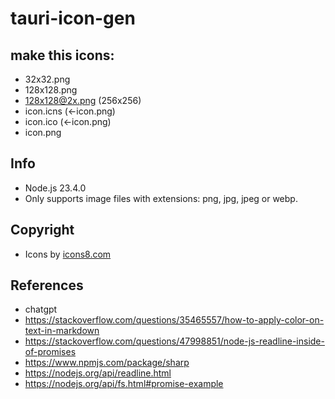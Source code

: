 # tauri-icon-gen

## make this icons:
- 32x32.png
- 128x128.png
- 128x128@2x.png (256x256)
- icon.icns (←icon.png)
- icon.ico (←icon.png)
- icon.png

## Info
- Node.js 23.4.0
- Only supports image files with extensions: png, jpg, jpeg or webp.

## Copyright
- Icons by <a href="https://icons8.com/icons">icons8.com</a>

## References
- chatgpt
- https://stackoverflow.com/questions/35465557/how-to-apply-color-on-text-in-markdown
- https://stackoverflow.com/questions/47998851/node-js-readline-inside-of-promises
- https://www.npmjs.com/package/sharp
- https://nodejs.org/api/readline.html
- https://nodejs.org/api/fs.html#promise-example